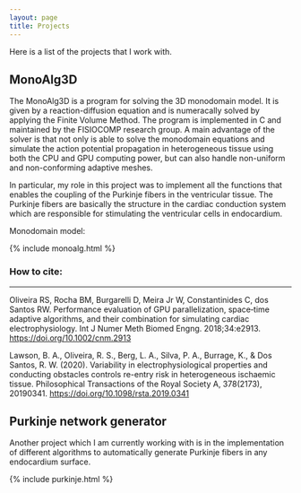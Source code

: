 ```yaml
---
layout: page
title: Projects
---
```


Here is a list of the projects that I work with.

## MonoAlg3D

The MonoAlg3D is a program for solving the 3D monodomain model. It is given by a reaction-diffusion equation and is numeracally solved by applying the Finite Volume Method. The program is implemented in C and maintained by the FISIOCOMP research group. A main advantage of the solver is that not only is able to solve the monodomain equations and simulate the action potential propagation in heterogeneous tissue using both the CPU and GPU computing power, but can also handle non-uniform and non-conforming adaptive meshes. 

In particular, my role in this project was to implement all the functions that enables the coupling of the Purkinje fibers in the ventricular tissue. The Purkinje fibers are basically the structure in the cardiac conduction system which are responsible for stimulating the ventricular cells in endocardium.

Monodomain model:

{% include monoalg.html %}

### How to cite:
----

Oliveira RS, Rocha BM, Burgarelli D, Meira Jr W, Constantinides C, dos Santos RW. Performance evaluation of GPU parallelization, space‐time adaptive algorithms, and their combination for simulating cardiac electrophysiology. Int J Numer Meth Biomed Engng. 2018;34:e2913. https://doi.org/10.1002/cnm.2913

Lawson, B. A., Oliveira, R. S., Berg, L. A., Silva, P. A., Burrage, K., & Dos Santos, R. W. (2020). Variability in electrophysiological properties and conducting obstacles controls re-entry risk in heterogeneous ischaemic tissue. Philosophical Transactions of the Royal Society A, 378(2173), 20190341. https://doi.org/10.1098/rsta.2019.0341

## Purkinje network generator

Another project which I am currently working with is in the implementation of different algorithms to automatically generate Purkinje fibers in any endocardium surface. 

{% include purkinje.html %}